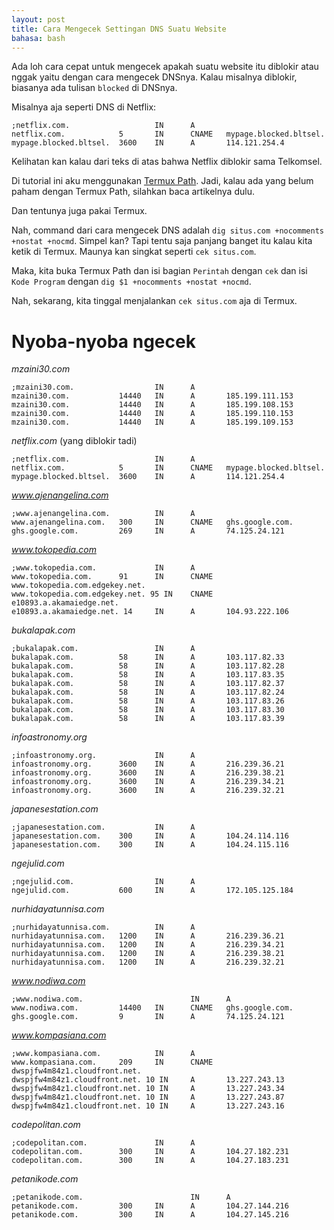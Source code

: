 ```yaml
---
layout: post
title: Cara Mengecek Settingan DNS Suatu Website
bahasa: bash
---
```


Ada loh cara cepat untuk mengecek apakah suatu website itu diblokir atau nggak yaitu dengan cara mengecek DNSnya. Kalau misalnya diblokir, biasanya ada tulisan `blocked` di DNSnya.

Misalnya aja seperti DNS di Netflix:

```
;netflix.com.                   IN      A
netflix.com.            5       IN      CNAME   mypage.blocked.bltsel.
mypage.blocked.bltsel.  3600    IN      A       114.121.254.4
```

Kelihatan kan kalau dari teks di atas bahwa Netflix diblokir sama Telkomsel.

Di tutorial ini aku menggunakan [Termux Path](udah-kenal-termux-path-tools-powerful-untuk-hacking-0119.html). Jadi, kalau ada yang belum paham dengan Termux Path, silahkan baca artikelnya dulu.

Dan tentunya juga pakai Termux.

Nah, command dari cara mengecek DNS adalah `dig situs.com +nocomments +nostat +nocmd`. Simpel kan? Tapi tentu saja panjang banget itu kalau kita ketik di Termux. Maunya kan singkat seperti `cek situs.com`.

Maka, kita buka Termux Path dan isi bagian `Perintah` dengan `cek` dan isi `Kode Program` dengan `dig $1 +nocomments +nostat +nocmd`.

Nah, sekarang, kita tinggal menjalankan `cek situs.com` aja di Termux.

# Nyoba-nyoba ngecek

_mzaini30.com_

```
;mzaini30.com.                  IN      A
mzaini30.com.           14440   IN      A       185.199.111.153
mzaini30.com.           14440   IN      A       185.199.108.153
mzaini30.com.           14440   IN      A       185.199.110.153
mzaini30.com.           14440   IN      A       185.199.109.153
```

_netflix.com_ (yang diblokir tadi)

```
;netflix.com.                   IN      A
netflix.com.            5       IN      CNAME   mypage.blocked.bltsel.
mypage.blocked.bltsel.  3600    IN      A       114.121.254.4
```

_www.ajenangelina.com_

```
;www.ajenangelina.com.          IN      A
www.ajenangelina.com.   300     IN      CNAME   ghs.google.com.
ghs.google.com.         269     IN      A       74.125.24.121
```

_www.tokopedia.com_

```
;www.tokopedia.com.             IN      A
www.tokopedia.com.      91      IN      CNAME   www.tokopedia.com.edgekey.net.
www.tokopedia.com.edgekey.net. 95 IN    CNAME   e10893.a.akamaiedge.net.
e10893.a.akamaiedge.net. 14     IN      A       104.93.222.106
```

_bukalapak.com_

```
;bukalapak.com.                 IN      A
bukalapak.com.          58      IN      A       103.117.82.33
bukalapak.com.          58      IN      A       103.117.82.28
bukalapak.com.          58      IN      A       103.117.83.35
bukalapak.com.          58      IN      A       103.117.82.37
bukalapak.com.          58      IN      A       103.117.82.24
bukalapak.com.          58      IN      A       103.117.83.26
bukalapak.com.          58      IN      A       103.117.83.30
bukalapak.com.          58      IN      A       103.117.83.39
```

_infoastronomy.org_

```
;infoastronomy.org.             IN      A
infoastronomy.org.      3600    IN      A       216.239.36.21
infoastronomy.org.      3600    IN      A       216.239.38.21
infoastronomy.org.      3600    IN      A       216.239.34.21
infoastronomy.org.      3600    IN      A       216.239.32.21
```

_japanesestation.com_

```
;japanesestation.com.           IN      A
japanesestation.com.    300     IN      A       104.24.114.116
japanesestation.com.    300     IN      A       104.24.115.116
```

_ngejulid.com_

```
;ngejulid.com.                  IN      A
ngejulid.com.           600     IN      A       172.105.125.184
```

_nurhidayatunnisa.com_

```
;nurhidayatunnisa.com.          IN      A
nurhidayatunnisa.com.   1200    IN      A       216.239.36.21
nurhidayatunnisa.com.   1200    IN      A       216.239.34.21
nurhidayatunnisa.com.   1200    IN      A       216.239.38.21
nurhidayatunnisa.com.   1200    IN      A       216.239.32.21
```

_www.nodiwa.com_

```
;www.nodiwa.com.                        IN      A
www.nodiwa.com.         14400   IN      CNAME   ghs.google.com.
ghs.google.com.         9       IN      A       74.125.24.121
```

_www.kompasiana.com_

```
;www.kompasiana.com.            IN      A
www.kompasiana.com.     209     IN      CNAME   dwspjfw4m84z1.cloudfront.net.
dwspjfw4m84z1.cloudfront.net. 10 IN     A       13.227.243.13
dwspjfw4m84z1.cloudfront.net. 10 IN     A       13.227.243.34
dwspjfw4m84z1.cloudfront.net. 10 IN     A       13.227.243.87
dwspjfw4m84z1.cloudfront.net. 10 IN     A       13.227.243.16
```

_codepolitan.com_

```
;codepolitan.com.               IN      A
codepolitan.com.        300     IN      A       104.27.182.231
codepolitan.com.        300     IN      A       104.27.183.231
```

_petanikode.com_

```
;petanikode.com.                        IN      A
petanikode.com.         300     IN      A       104.27.144.216
petanikode.com.         300     IN      A       104.27.145.216
```
